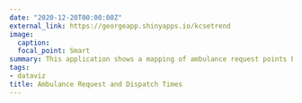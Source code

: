 ```yaml
---
date: "2020-12-20T00:00:00Z"
external_link: https://georgeapp.shinyapps.io/kcsetrend
image:
  caption: 
  focal_point: Smart
summary: This application shows a mapping of ambulance request points by locations and response times between request and dispatch times within kiambu county.
tags:
- dataviz
title: Ambulance Request and Dispatch Times
---
```

